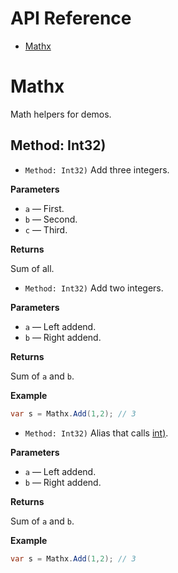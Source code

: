 # API Reference
- [Mathx](Xml2Doc.Sample.Mathx.md)

# Mathx

Math helpers for demos.

## Method: Int32)
- `Method: Int32)`
Add three integers.

**Parameters**
- `a` — First.
- `b` — Second.
- `c` — Third.

**Returns**

Sum of all.

- `Method: Int32)`
Add two integers.

**Parameters**
- `a` — Left addend.
- `b` — Right addend.

**Returns**

Sum of `a` and `b`.

**Example**

```csharp
var s = Mathx.Add(1,2); // 3
```

- `Method: Int32)`
Alias that calls [int)](Xml2Doc.md#xml2doc.sample.mathx.add(system.int32,system.int32)).

**Parameters**
- `a` — Left addend.
- `b` — Right addend.

**Returns**

Sum of `a` and `b`.

**Example**

```csharp
var s = Mathx.Add(1,2); // 3
```



